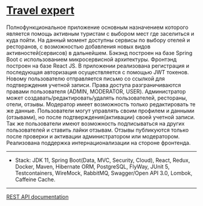 [Travel expert](https://alexiusss.github.io/travel-expert/)
===============================

Полнофункциональное приложение основным назначением которого является помощь активным туристам с выбором мест где заселиться и куда пойти. На данный момент доступны сервисы по выбору отелей и ресторанов, с возможностью добавления новых видов активностей(сервисов) в дальнейшем.
Бэкэнд построен на базе Spring Boot с использованием микросервисной архитектуры. Фронтэнд построен на базе React JS.
В приложении реализована регистрация и последующая авторизация осуществляется с помощью JWT токенов. Новому пользователю отправляется письмо со ссылкой для подтверждения учетной записи. Права доступа разграничиваются правами пользователя (ADMIN, MODERATOR, USER). Администратор может создавать/редактировать/удалять пользователей, рестораны, отели, отзывы.  Модератор имеет возможность только редактировать те же данные. Пользователи могут управлять своим профилем и данными (отзывами), но после подтверждения(активации) своей учетной записи. Так же пользователи имеют возможность подписываться на других пользователей и ставить лайки отзывам. Отзывы публикуются только после проверки и активации администратором или модератором.
Реализована поддержка интернационализации на стороне фронтенда.

-------------------------------------------------------------
- Stack: JDK 11, Spring Boot(Data, MVC, Security, Cloud), React, Redux, Docker, Maven, Hibernate ORM, PostgreSQL, FlyWay, JUnit 5, Testcontainers, WireMock, RabbitMQ, Swagger/Open API 3.0, Lombok, Caffeine Cache.
-----------------------------------------------------
[REST API documentation](https://alexiusss.github.io/travel-expert/apiDocs)  